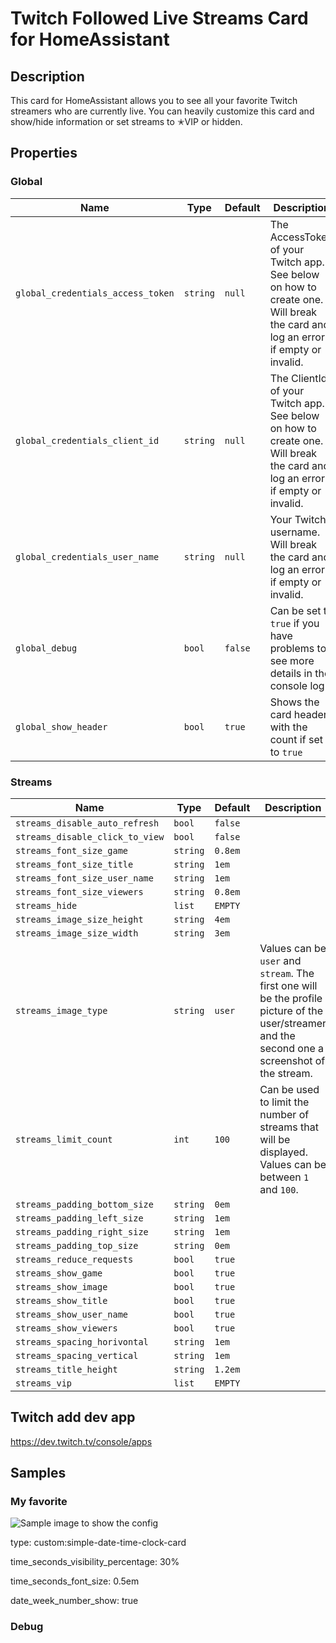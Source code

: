 
# Twitch Followed Live Streams Card for HomeAssistant

  

## Description
This card for HomeAssistant allows you to see all your favorite Twitch streamers who are currently live. You can heavily customize this card and show/hide information or set streams to ✭VIP or hidden.

  

## Properties

### Global

| Name | Type | Default | Description |
|--|--|--|--|
| `global_credentials_access_token` | `string` | `null` | The AccessToken of your Twitch app. See below on how to create one. Will break the card and log an error if empty or invalid. |
| `global_credentials_client_id` | `string` | `null` | The ClientId of your Twitch app. See below on how to create one. Will break the card and log an error if empty or invalid. |
| `global_credentials_user_name` | `string` | `null` | Your Twitch username. Will break the card and log an error if empty or invalid. |
| `global_debug` | `bool` | `false` | Can be set to `true` if you have problems to see more details in the console log |
| `global_show_header` | `bool` | `true` | Shows the card header with the count if set to `true` |


### Streams

| Name | Type | Default | Description |
|--|--|--|--|
| `streams_disable_auto_refresh` | `bool` | `false` |  |
| `streams_disable_click_to_view` | `bool` | `false` |  |
| `streams_font_size_game` | `string` | `0.8em` |  |
| `streams_font_size_title` | `string` | `1em` |  |
| `streams_font_size_user_name` | `string` | `1em` |  |
| `streams_font_size_viewers` | `string` | `0.8em` |  |
| `streams_hide` | `list` | `EMPTY` |  |
| `streams_image_size_height` | `string` | `4em` |  |
| `streams_image_size_width` | `string` | `3em` |  |
| `streams_image_type` | `string` | `user` | Values can be `user` and `stream`. The first one will be the profile picture of the user/streamer and the second one a screenshot of the stream. |
| `streams_limit_count` | `int` | `100` | Can be used to limit the number of streams that will be displayed. Values can be between `1` and `100`. |
| `streams_padding_bottom_size` | `string` | `0em` |  |
| `streams_padding_left_size` | `string` | `1em` |  |
| `streams_padding_right_size` | `string` | `1em` |  |
| `streams_padding_top_size` | `string` | `0em` |  |
| `streams_reduce_requests` | `bool` | `true` |  |
| `streams_show_game` | `bool` | `true` |  |
| `streams_show_image` | `bool` | `true` |  |
| `streams_show_title` | `bool` | `true` |  |
| `streams_show_user_name` | `bool` | `true` |  |
| `streams_show_viewers` | `bool` | `true` |  |
| `streams_spacing_horivontal` | `string` | `1em` |  |
| `streams_spacing_vertical` | `string` | `1em` |  |
| `streams_title_height` | `string` | `1.2em` |  |
| `streams_vip` | `list` | `EMPTY` |  |


## Twitch add dev app
https://dev.twitch.tv/console/apps


## Samples

### My favorite

![Sample image to show the config](https://raw.githubusercontent.com/stefmde/HomeAssistantSimpleDateTimeClockCard/0e3e401b2cac73182ac525d7ce33b88ce2107278/img/header.png)

  

type: custom:simple-date-time-clock-card

time_seconds_visibility_percentage: 30%

time_seconds_font_size: 0.5em

date_week_number_show: true

  
  
  
  

### Debug